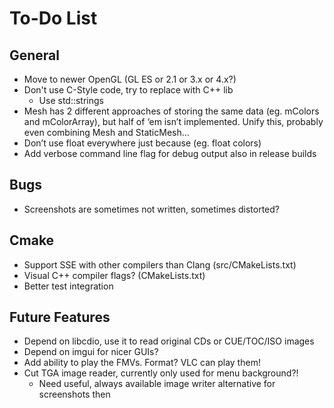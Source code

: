 # To-Do List

## General

* Move to newer OpenGL (GL ES or 2.1 or 3.x or 4.x?)
* Don't use C-Style code, try to replace with C++ lib
    * Use std::strings
* Mesh has 2 different approaches of storing the same data (eg. mColors and mColorArray), but half of ‘em isn’t implemented. Unify this, probably even combining Mesh and StaticMesh...
* Don’t use float everywhere just because (eg. float colors)
* Add verbose command line flag for debug output also in release builds

## Bugs

* Screenshots are sometimes not written, sometimes distorted?

## Cmake

* Support SSE with other compilers than Clang (src/CMakeLists.txt)
* Visual C++ compiler flags? (CMakeLists.txt)
* Better test integration

## Future Features

* Depend on libcdio, use it to read original CDs or CUE/TOC/ISO images
* Depend on imgui for nicer GUIs?
* Add ability to play the FMVs. Format? VLC can play them!
* Cut TGA image reader, currently only used for menu background?!
    * Need useful, always available image writer alternative for screenshots then


